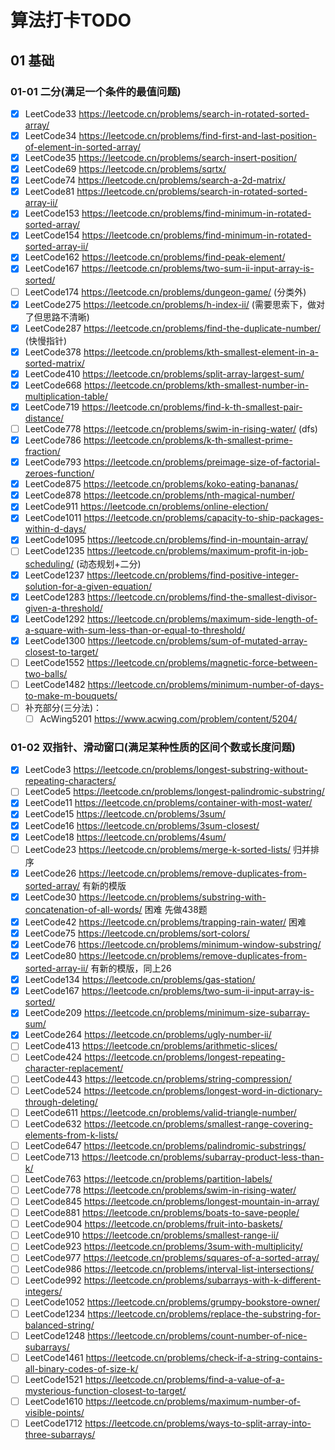 # 算法打卡TODO

## 01 基础

### 01-01 二分(满足一个条件的最值问题)

- [x] LeetCode33 https://leetcode.cn/problems/search-in-rotated-sorted-array/
- [x] LeetCode34 https://leetcode.cn/problems/find-first-and-last-position-of-element-in-sorted-array/
- [x] LeetCode35 https://leetcode.cn/problems/search-insert-position/
- [x] LeetCode69 https://leetcode.cn/problems/sqrtx/
- [x] LeetCode74 https://leetcode.cn/problems/search-a-2d-matrix/
- [x] LeetCode81 https://leetcode.cn/problems/search-in-rotated-sorted-array-ii/
- [x] LeetCode153 https://leetcode.cn/problems/find-minimum-in-rotated-sorted-array/
- [x] LeetCode154 https://leetcode.cn/problems/find-minimum-in-rotated-sorted-array-ii/
- [x] LeetCode162 https://leetcode.cn/problems/find-peak-element/
- [x] LeetCode167 https://leetcode.cn/problems/two-sum-ii-input-array-is-sorted/
- [ ] LeetCode174 https://leetcode.cn/problems/dungeon-game/ (分类外)
- [x] LeetCode275 https://leetcode.cn/problems/h-index-ii/ (需要思索下，做对了但思路不清晰)
- [x] LeetCode287 https://leetcode.cn/problems/find-the-duplicate-number/ (快慢指针)
- [x] LeetCode378 https://leetcode.cn/problems/kth-smallest-element-in-a-sorted-matrix/
- [x] LeetCode410 https://leetcode.cn/problems/split-array-largest-sum/
- [x] LeetCode668 https://leetcode.cn/problems/kth-smallest-number-in-multiplication-table/
- [x] LeetCode719 https://leetcode.cn/problems/find-k-th-smallest-pair-distance/
- [ ] LeetCode778 https://leetcode.cn/problems/swim-in-rising-water/ (dfs)
- [x] LeetCode786 https://leetcode.cn/problems/k-th-smallest-prime-fraction/
- [x] LeetCode793 https://leetcode.cn/problems/preimage-size-of-factorial-zeroes-function/
- [x] LeetCode875 https://leetcode.cn/problems/koko-eating-bananas/
- [x] LeetCode878 https://leetcode.cn/problems/nth-magical-number/
- [x] LeetCode911 https://leetcode.cn/problems/online-election/
- [x] LeetCode1011 https://leetcode.cn/problems/capacity-to-ship-packages-within-d-days/
- [x] LeetCode1095 https://leetcode.cn/problems/find-in-mountain-array/
- [ ] LeetCode1235 https://leetcode.cn/problems/maximum-profit-in-job-scheduling/ (动态规划+二分)
- [x] LeetCode1237 https://leetcode.cn/problems/find-positive-integer-solution-for-a-given-equation/
- [x] LeetCode1283 https://leetcode.cn/problems/find-the-smallest-divisor-given-a-threshold/
- [x] LeetCode1292 https://leetcode.cn/problems/maximum-side-length-of-a-square-with-sum-less-than-or-equal-to-threshold/
- [x] LeetCode1300 https://leetcode.cn/problems/sum-of-mutated-array-closest-to-target/
- [ ] LeetCode1552 https://leetcode.cn/problems/magnetic-force-between-two-balls/
- [ ] LeetCode1482 https://leetcode.cn/problems/minimum-number-of-days-to-make-m-bouquets/
- [ ] 补充部分(三分法)：
  - [ ] AcWing5201 https://www.acwing.com/problem/content/5204/

### 01-02 双指针、滑动窗口(满足某种性质的区间个数或长度问题)

- [x] LeetCode3 https://leetcode.cn/problems/longest-substring-without-repeating-characters/
- [ ] LeetCode5 https://leetcode.cn/problems/longest-palindromic-substring/
- [x] LeetCode11 https://leetcode.cn/problems/container-with-most-water/
- [x] LeetCode15 https://leetcode.cn/problems/3sum/
- [x] LeetCode16 https://leetcode.cn/problems/3sum-closest/
- [x] LeetCode18 https://leetcode.cn/problems/4sum/
- [ ] LeetCode23 https://leetcode.cn/problems/merge-k-sorted-lists/ 归并排序
- [x] LeetCode26 https://leetcode.cn/problems/remove-duplicates-from-sorted-array/ 有新的模版
- [x] LeetCode30 https://leetcode.cn/problems/substring-with-concatenation-of-all-words/ 困难 先做438题
- [x] LeetCode42 https://leetcode.cn/problems/trapping-rain-water/ 困难
- [x] LeetCode75 https://leetcode.cn/problems/sort-colors/ 
- [x] LeetCode76 https://leetcode.cn/problems/minimum-window-substring/
- [x] LeetCode80 https://leetcode.cn/problems/remove-duplicates-from-sorted-array-ii/ 有新的模版，同上26
- [x] LeetCode134 https://leetcode.cn/problems/gas-station/
- [x] LeetCode167 https://leetcode.cn/problems/two-sum-ii-input-array-is-sorted/
- [x] LeetCode209 https://leetcode.cn/problems/minimum-size-subarray-sum/
- [x] LeetCode264 https://leetcode.cn/problems/ugly-number-ii/
- [ ] LeetCode413 https://leetcode.cn/problems/arithmetic-slices/
- [ ] LeetCode424 https://leetcode.cn/problems/longest-repeating-character-replacement/
- [ ] LeetCode443 https://leetcode.cn/problems/string-compression/
- [ ] LeetCode524 https://leetcode.cn/problems/longest-word-in-dictionary-through-deleting/
- [ ] LeetCode611 https://leetcode.cn/problems/valid-triangle-number/
- [ ] LeetCode632 https://leetcode.cn/problems/smallest-range-covering-elements-from-k-lists/
- [ ] LeetCode647 https://leetcode.cn/problems/palindromic-substrings/
- [ ] LeetCode713 https://leetcode.cn/problems/subarray-product-less-than-k/
- [ ] LeetCode763 https://leetcode.cn/problems/partition-labels/
- [ ] LeetCode778 https://leetcode.cn/problems/swim-in-rising-water/
- [ ] LeetCode845 https://leetcode.cn/problems/longest-mountain-in-array/
- [ ] LeetCode881 https://leetcode.cn/problems/boats-to-save-people/
- [ ] LeetCode904 https://leetcode.cn/problems/fruit-into-baskets/
- [ ] LeetCode910 https://leetcode.cn/problems/smallest-range-ii/
- [ ] LeetCode923 https://leetcode.cn/problems/3sum-with-multiplicity/
- [ ] LeetCode977 https://leetcode.cn/problems/squares-of-a-sorted-array/
- [ ] LeetCode986 https://leetcode.cn/problems/interval-list-intersections/
- [ ] LeetCode992 https://leetcode.cn/problems/subarrays-with-k-different-integers/
- [ ] LeetCode1052 https://leetcode.cn/problems/grumpy-bookstore-owner/
- [ ] LeetCode1234 https://leetcode.cn/problems/replace-the-substring-for-balanced-string/
- [ ] LeetCode1248 https://leetcode.cn/problems/count-number-of-nice-subarrays/
- [ ] LeetCode1461 https://leetcode.cn/problems/check-if-a-string-contains-all-binary-codes-of-size-k/
- [ ] LeetCode1521 https://leetcode.cn/problems/find-a-value-of-a-mysterious-function-closest-to-target/
- [ ] LeetCode1610 https://leetcode.cn/problems/maximum-number-of-visible-points/
- [ ] LeetCode1712 https://leetcode.cn/problems/ways-to-split-array-into-three-subarrays/